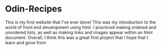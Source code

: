 # Odin-Recipes
This is my first website that I've ever done! This was my introduction to the world of front end development using html. I practiced making ordered and unordered lists, as well as making links and images appear within an html document. Overall, I think this was a great first project that I hope that I learn and grow from